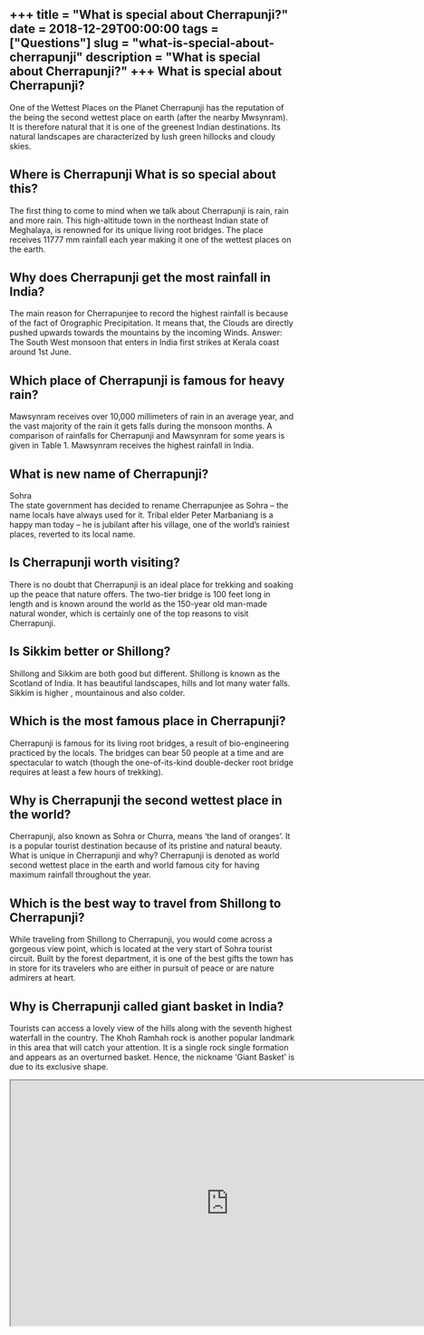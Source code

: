 +++
title = "What is special about Cherrapunji?"
date = 2018-12-29T00:00:00
tags = ["Questions"]
slug = "what-is-special-about-cherrapunji"
description = "What is special about Cherrapunji?"
+++
What is special about Cherrapunji?
----------------------------------

One of the Wettest Places on the Planet Cherrapunji has the reputation of the being the second wettest place on earth (after the nearby Mwsynram). It is therefore natural that it is one of the greenest Indian destinations. Its natural landscapes are characterized by lush green hillocks and cloudy skies.

Where is Cherrapunji What is so special about this?
---------------------------------------------------

The first thing to come to mind when we talk about Cherrapunji is rain, rain and more rain. This high-altitude town in the northeast Indian state of Meghalaya, is renowned for its unique living root bridges. The place receives 11777 mm rainfall each year making it one of the wettest places on the earth.

Why does Cherrapunji get the most rainfall in India?
----------------------------------------------------

The main reason for Cherrapunjee to record the highest rainfall is because of the fact of Orographic Precipitation. It means that, the Clouds are directly pushed upwards towards the mountains by the incoming Winds. Answer: The South West monsoon that enters in India first strikes at Kerala coast around 1st June.

Which place of Cherrapunji is famous for heavy rain?
----------------------------------------------------

Mawsynram receives over 10,000 millimeters of rain in an average year, and the vast majority of the rain it gets falls during the monsoon months. A comparison of rainfalls for Cherrapunji and Mawsynram for some years is given in Table 1. Mawsynram receives the highest rainfall in India.

What is new name of Cherrapunji?
--------------------------------

Sohra  
The state government has decided to rename Cherrapunjee as Sohra – the name locals have always used for it. Tribal elder Peter Marbaniang is a happy man today – he is jubilant after his village, one of the world’s rainiest places, reverted to its local name.

Is Cherrapunji worth visiting?
------------------------------

There is no doubt that Cherrapunji is an ideal place for trekking and soaking up the peace that nature offers. The two-tier bridge is 100 feet long in length and is known around the world as the 150-year old man-made natural wonder, which is certainly one of the top reasons to visit Cherrapunji.

Is Sikkim better or Shillong?
-----------------------------

Shillong and Sikkim are both good but different. Shillong is known as the Scotland of India. It has beautiful landscapes, hills and lot many water falls. Sikkim is higher , mountainous and also colder.

Which is the most famous place in Cherrapunji?
----------------------------------------------

Cherrapunji is famous for its living root bridges, a result of bio-engineering practiced by the locals. The bridges can bear 50 people at a time and are spectacular to watch (though the one-of-its-kind double-decker root bridge requires at least a few hours of trekking).

Why is Cherrapunji the second wettest place in the world?
---------------------------------------------------------

Cherrapunji, also known as Sohra or Churra, means ‘the land of oranges’. It is a popular tourist destination because of its pristine and natural beauty. What is unique in Cherrapunji and why? Cherrapunji is denoted as world second wettest place in the earth and world famous city for having maximum rainfall throughout the year.

Which is the best way to travel from Shillong to Cherrapunji?
-------------------------------------------------------------

While traveling from Shillong to Cherrapunji, you would come across a gorgeous view point, which is located at the very start of Sohra tourist circuit. Built by the forest department, it is one of the best gifts the town has in store for its travelers who are either in pursuit of peace or are nature admirers at heart.

Why is Cherrapunji called giant basket in India?
------------------------------------------------

Tourists can access a lovely view of the hills along with the seventh highest waterfall in the country. The Khoh Ramhah rock is another popular landmark in this area that will catch your attention. It is a single rock single formation and appears as an overturned basket. Hence, the nickname ‘Giant Basket’ is due to its exclusive shape.

<iframe allow="accelerometer; autoplay; clipboard-write; encrypted-media; gyroscope; picture-in-picture" allowfullscreen="" class="__youtube_prefs__  epyt-is-override  no-lazyload" data-no-lazy="1" data-origheight="433" data-origwidth="770" data-skipgform_ajax_framebjll="" height="433" id="_ytid_17399" loading="lazy" src="https://www.youtube.com/embed/tBG5XZ22De4?enablejsapi=1&autoplay=0&cc_load_policy=0&cc_lang_pref=&iv_load_policy=1&loop=0&modestbranding=0&rel=1&fs=1&playsinline=0&autohide=2&theme=dark&color=red&controls=1&" title="YouTube player" width="770"></iframe>